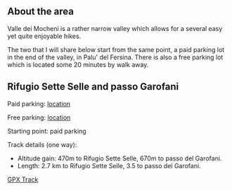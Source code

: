 ## About the area

Valle dei Mocheni is a rather narrow valley which allows for a several easy
yet quite enjoyable hikes.

The two that I will share below start from the same point, a paid parking lot
in the end of the valley, in Palu' del Fersina. There is also a free parking lot which is located some 20 minutes by walk away.

## Rifugio Sette Selle and passo Garofani

Paid parking: [location](https://goo.gl/maps/Lrj9tnWJzViXAJ7g9)

Free parking: [location](https://goo.gl/maps/K9bogpG7TEk93Tj59)

Starting point: paid parking

Track details (one way):

- Altitude gain: 470m to Rifugio Sette Selle, 670m to passo del Garofani.
- Length: 2.7 km to Rifugio Sette Selle, 3.5 to passo del Garofani.

[GPX Track](https://raw.githubusercontent.com/cragtracks/cragtracks/master/Hiking/Valle%20dei%20Mocheni/Rif_Sette_Selle_from_Palu_del_Fersina.gpx)

